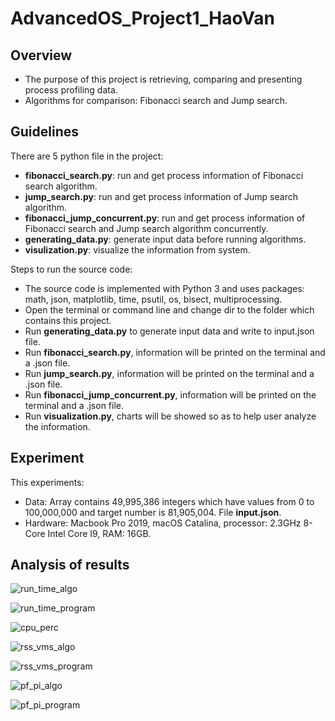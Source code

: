 # AdvancedOS_Project1_HaoVan

<h2><b>Overview</b></h2>
<ul>
  <li>The purpose of this project is retrieving, comparing and presenting process profiling data.</li>
  <li>Algorithms for comparison: Fibonacci search and Jump search.</li>
</ul>

<h2><b>Guidelines</b><br></h2>
 There are 5 python file in the project: 
<ul>
  <li><b>fibonacci_search.py</b>: run and get process information of Fibonacci search algorithm.
  <li><b>jump_search.py</b>: run and get process information of Jump search algorithm.
  <li><b>fibonacci_jump_concurrent.py</b>: run and get process information of Fibonacci search and Jump search algorithm concurrently.
  <li><b>generating_data.py</b>: generate input data before running algorithms. 
  <li><b>visulization.py</b>: visualize the information from system. 
</ul>
Steps to run the source code:
<ul>
  <li>The source code is implemented with Python 3 and uses packages: math, json, matplotlib, time, psutil, os, bisect, multiprocessing.</li>
  <li>Open the terminal or command line and change dir to the folder which contains this project.</li>
  <li>Run <b>generating_data.py</b> to generate input data and write to input.json file.</li>
  <li>Run <b>fibonacci_search.py</b>, information will be printed on the terminal and a .json file.</li>
  <li>Run <b>jump_search.py</b>, information will be printed on the terminal and a .json file.</li>
  <li>Run <b>fibonacci_jump_concurrent.py</b>, information will be printed on the terminal and a .json file.</li>
  <li>Run <b>visualization.py</b>, charts will be showed so as to help user analyze the information.</li>
</ul>
<h2><b>Experiment</b></h2>
This experiments:
<ul>
  <li>Data: Array contains 49,995,386 integers which have values from 0 to 100,000,000 and target number is 81,905,004. File <b>input.json</b>.
  <li>Hardware: Macbook Pro 2019, macOS Catalina, processor: 2.3GHz 8-Core Intel Core I9, RAM: 16GB.
</ul>
<h2><b>Analysis of results</b></h2>

![run_time_algo](https://i.imgur.com/DMSW02R.png)

![run_time_program](https://i.imgur.com/mOnWprA.png)

![cpu_perc](https://i.imgur.com/6enNfzl.png)

![rss_vms_algo](https://i.imgur.com/EPoawdt.png)

![rss_vms_program](https://i.imgur.com/D8hnQPj.png)

![pf_pi_algo](https://i.imgur.com/Lcdb4Hf.png)

![pf_pi_program](https://i.imgur.com/gBXYVvx.png)
